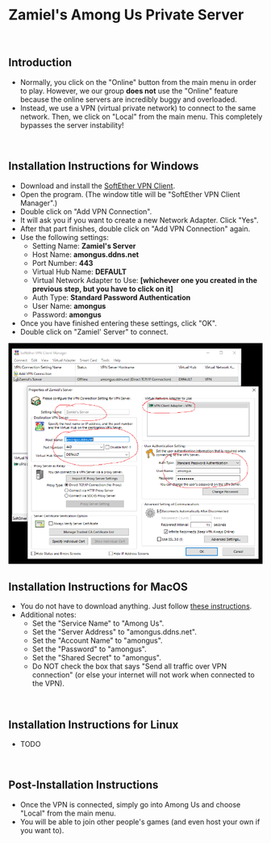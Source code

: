 # Zamiel's Among Us Private Server

<br />

## Introduction

- Normally, you click on the "Online" button from the main menu in order to play. However, we our group **does not** use the "Online" feature because the online servers are incredibly buggy and overloaded.
- Instead, we use a VPN (virtual private network) to connect to the same network. Then, we click on "Local" from the main menu. This completely bypasses the server instability!

<br />

## Installation Instructions for Windows

- Download and install the [SoftEther VPN Client](https://github.com/Zamiell/among-us-vpn/raw/master/softether-vpnclient-v4.34-9745-rtm-2020.04.05-windows-x86_x64-intel.exe).
- Open the program. (The window title will be "SoftEther VPN Client Manager".)
- Double click on "Add VPN Connection".
- It will ask you if you want to create a new Network Adapter. Click "Yes".
- After that part finishes, double click on "Add VPN Connection" again.
- Use the following settings:
  - Setting Name: **Zamiel's Server**
  - Host Name: **amongus.ddns.net**
  - Port Number: **443**
  - Virtual Hub Name: **DEFAULT**
  - Virtual Network Adapter to Use: **[whichever one you created in the previous step, but you have to click on it]**
  - Auth Type: **Standard Password Authentication**
  - User Name: **amongus**
  - Password: **amongus**
- Once you have finished entering these settings, click "OK".
- Double click on "Zamiel' Server" to connect.

<img src="https://github.com/Zamiell/among-us-vpn/raw/master/settings.png">

<br />

## Installation Instructions for MacOS

- You do not have to download anything. Just follow [these instructions](https://www.softether.org/4-docs/2-howto/9.L2TPIPsec_Setup_Guide_for_SoftEther_VPN_Server/5.Mac_OS_X_L2TP_Client_Setup).
- Additional notes:
  - Set the "Service Name" to "Among Us".
  - Set the "Server Address" to "amongus.ddns.net".
  - Set the "Account Name" to "amongus".
  - Set the "Password" to "amongus".
  - Set the "Shared Secret" to "amongus".
  - Do NOT check the box that says "Send all traffic over VPN connection" (or else your internet will not work when connected to the VPN).

<br />

## Installation Instructions for Linux

- TODO

<br />

## Post-Installation Instructions

- Once the VPN is connected, simply go into Among Us and choose "Local" from the main menu.
- You will be able to join other people's games (and even host your own if you want to).
